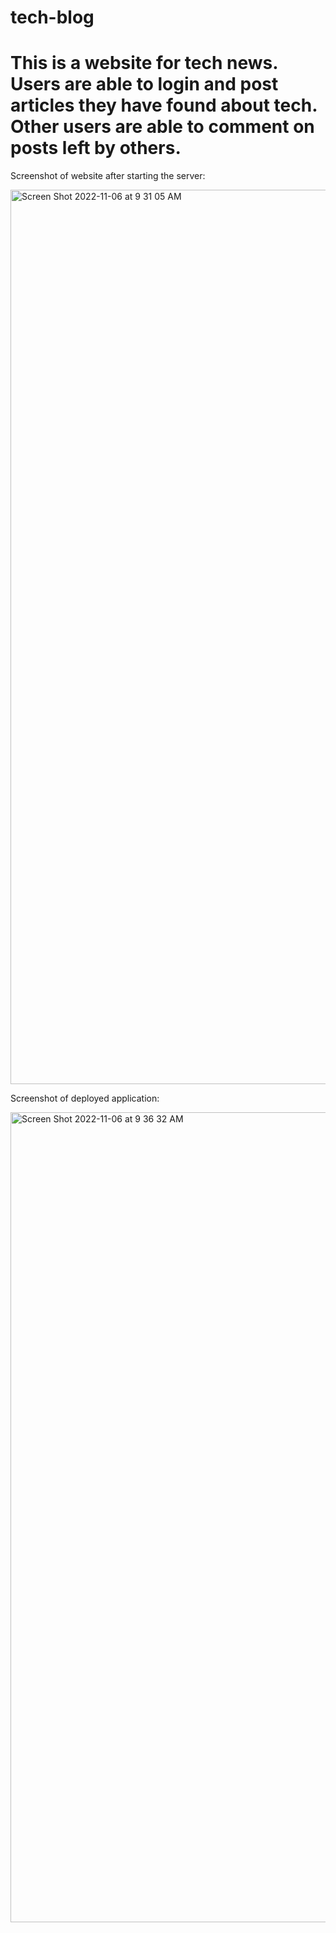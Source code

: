 # tech-blog
# This is a website for tech news. Users are able to login and post articles they have found about tech. Other users are able to comment on posts left by others.

Screenshot of website after starting the server:

<img width="1431" alt="Screen Shot 2022-11-06 at 9 31 05 AM" src="https://user-images.githubusercontent.com/103011054/200176938-80ec28b0-bad9-43f9-8b43-e5ca98c3fe5a.png">

Screenshot of deployed application:

<img width="1296" alt="Screen Shot 2022-11-06 at 9 36 32 AM" src="https://user-images.githubusercontent.com/103011054/200177002-dd598a8f-5e3b-49ad-b20d-78f55e34fb71.png">
